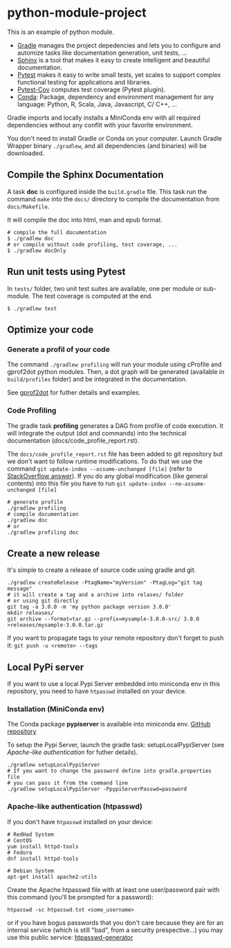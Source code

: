# python-module-project

This is an example of python module.

* [Gradle](https://gradle.org/) manages the project depedencies and lets you to configure and automize tasks like documentation generation, unit tests, ...
* [Sphinx](http://www.sphinx-doc.org/en/stable/index.html) is a tool that makes it easy to create intelligent and beautiful documentation.
* [Pytest](https://docs.pytest.org/en/latest/) makes it easy to write small tests, yet scales to support complex functional testing for applications and libraries. 
* [Pytest-Cov](https://github.com/pytest-dev/pytest-cov) computes test coverage (Pytest plugin).
* [Conda](https://conda.io/docs/intro.html): Package, dependency and environment management for any language: Python, R, Scala, Java, Javascript, C/ C++, ...

Gradle imports and locally installs a MiniConda env with all required dependencies without any conflit with your favorite environment.

You don't need to install Gradle or Conda on your computer. Launch Gradle Wrapper binary `./gradlew`, and all dependencies (and binaries) will be downloaded. 

## Compile the Sphinx Documentation

A task **doc** is configured inside the `build.gradle` file. This task run the command `make` into the `docs/` directory to compile the documentation from `docs/Makefile`.

It will compile the doc into html, man and epub format.

```
# compile the full documentation
$ ./gradlew doc
# or compile without code profiling, test coverage, ...
$ ./gradlew docOnly
```


## Run unit tests using Pytest

In `tests/` folder, two unit test suites are available, one per module or sub-module. The test coverage is computed at the end.


```
$ ./gradlew test
```

## Optimize your code

### Generate a profil of your code

The command `./gradlew profiling` will run your module using cProfile and gprof2dot python modules. 
Then, a dot graph will be generated (available in `build/profiles` folder) and be integrated in the documentation.

See [gprof2dot](https://github.com/jrfonseca/gprof2dot) for futher details and examples.

### Code Profiling

The gradle task **profiling** generates a DAG from profile of code execution.
It will integrate the output (dot and commands) into the technical documentation (docs/code_profile_report.rst).

The `docs/code_profile_report.rst` file has been added to git repository but we don't want to follow runtime modifications.
To do that we use the command `git update-index --assume-unchanged [file]` (refer to [StackOverflow answer](https://stackoverflow.com/a/11430092)).
If you do any global modification (like general contents) into this file you have to run `git update-index --no-assume-unchanged [file]`

```
# generate profile
./gradlew profiling
# compile documentation
./gradlew doc
# or
./gradlew profiling doc
```

## Create a new release

It's simple to create a release of source code using gradle and git.

```
./gradlew createRelease -PtagName="myVersion" -PtagLog="git tag message"
# it will create a tag and a archive into relases/ folder
# or using git directly
git tag -a 3.0.0 -m 'my python package version 3.0.0'
mkdir releases/
git archive --format=tar.gz --prefix=mysample-3.0.0-src/ 3.0.0 >releases/mysample-3.0.0.tar.gz
```

If you want to propagate tags to your remote repository don't forget to push it: `git push -u <remote> --tags`

## Local PyPi server

If you want to use a local Pypi Server embedded into miniconda env in this repository,
you need to have `htpasswd`  installed on your device.

### Installation (MiniConda env)

The Conda package **pypiserver** is available into miniconda env.
[GitHub repository](https://github.com/pypiserver/pypiserver)

To setup the Pypi Server, launch the gradle task: setupLocalPypiServer (see *Apache-like authentication* for futher details).

```
./gradlew setupLocalPypiServer
# If you want to change the password define into gradle.properties file
# you can pass it from the command line
./gradlew setupLocalPypiServer -PpypiServerPasswd=password
```

### Apache-like authentication (htpasswd)

If you don't have `htpasswd` installed on your device:

```
# RedHad System
# CentOS
yum install httpd-tools
# Fedora
dnf install httpd-tools

# Debian System
apt-get install apache2-utils
```

Create the Apache htpasswd file with at least one user/password pair with this
command (you'll be prompted for a password):

```
htpasswd -sc htpasswd.txt <some_username>
```

or if you have bogus passwords that you don't care because they are for an
internal service (which is still "bad", from a security prespective...)
you may use this public service: [htpasswd-generator](http://www.htaccesstools.com/htpasswd-generator/)

